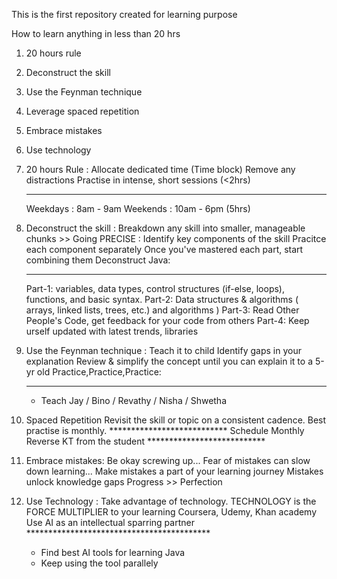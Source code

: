 This is the first repository created for learning purpose

How to learn anything in less than 20 hrs

1) 20 hours rule
2) Deconstruct the skill
3) Use the Feynman technique
4) Leverage spaced repetition
5) Embrace mistakes
6) Use technology

1) 20 hours Rule :
   Allocate dedicated time (Time block)
   Remove any distractions
   Practise in intense, short sessions (<2hrs)
   *********************************************
   Weekdays :  8am  - 9am
   Weekends :  10am - 6pm (5hrs)

 3) Deconstruct the skill : Breakdown any skill into smaller, manageable chunks  >> Going PRECISE :
    Identify key components of the skill
    Pracitce each component separately
    Once you've mastered each part, start combining them
    Deconstruct Java:
    *****************
    Part-1: variables, data types, control structures (if-else, loops), functions, and basic syntax.
    Part-2: Data structures & algorithms ( arrays, linked lists, trees, etc.) and algorithms )
    Part-3: Read Other People's Code, get feedback for your code from others
    Part-4: Keep urself updated with latest trends, libraries
    
  5) Use the Feynman technique :
     Teach it to child
     Identify gaps in your explanation
     Review & simplify the concept until you can explain it to a 5-yr old
     Practice,Practice,Practice:
     ***************************
     - Teach Jay / Bino / Revathy / Nisha / Shwetha
      
  7) Spaced Repetition
     Revisit the skill or topic on a consistent cadence. Best practise is monthly.
     *************************** Schedule Monthly Reverse KT from the student ***************************

  9) Embrace mistakes: Be okay screwing up... Fear of mistakes can slow down learning...
     Make mistakes a part of your learning journey
     Mistakes unlock knowledge gaps
     Progress >> Perfection

 10) Use Technology : Take advantage of technology. TECHNOLOGY is the FORCE MULTIPLIER to your learning
    Coursera, Udemy, Khan academy
    Use AI as an intellectual sparring partner
    ******************************************
      - Find best AI tools for learning Java
      - Keep using the tool parallely
     
    
     
